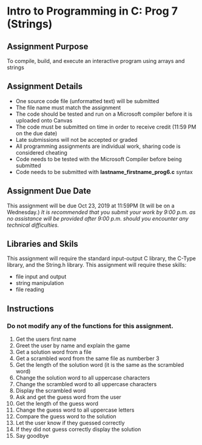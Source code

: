 # Intro to Programming in C: Prog 7 (Strings)
## Assignment Purpose
To compile, build, and execute an interactive program using arrays and strings

## Assignment Details
- One source code file (unformatted text) will be submitted
- The file name must match the assignment
- The code should be tested and run on a Microsoft compiler before it is uploaded onto Canvas
- The code must be submitted on time in order to receive credit (11:59 PM on the due date)
- Late submissions will not be accepted or graded
- All programming assignments are individual work, sharing code is considered cheating
- Code needs to be tested with the Microsoft Compiler before being submitted
- Code needs to be submitted with **lastname_firstname_prog6.c** syntax

## Assignment Due Date
This assignment will be due Oct 23, 2019 at 11:59PM (It will be on a Wednesday.) *It is recommended that you submit your work by 9:00 p.m. as no assistance will be provided after 9:00 p.m. should you encounter any technical difficulties.*

## Libraries and Skils
This assignment will require the standard input-output C library, the C-Type library, and the String.h library.
This assignment will require these skills:
- file input and output
- string manipulation
- file reading

## Instructions
### Do not modify any of the functions for this assignment.
1. Get the users first name
1. Greet the user by name and explain the game
1. Get a solution word from a file
1. Get a scrambled word from the same file as numberber 3
1. Get the length of the solution word (it is the same as the scrambled word)
1. Change the solution word to all uppercase characters
1. Change the scrambled word to all uppercase characters
1. Display the scrambled word
1. Ask and get the guess word from the user
1. Get the length of the guess word
1. Change the guess word to all uppercase letters
1. Compare the guess word to the solution
1. Let the user know if they guessed correctly
1. If they did not guess correctly display the solution
1. Say goodbye
